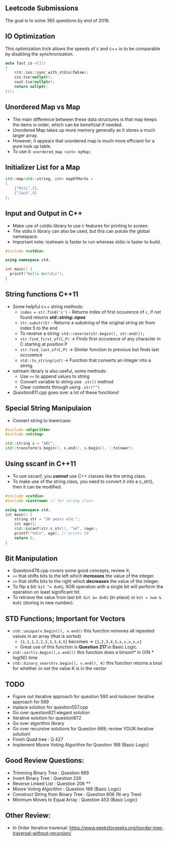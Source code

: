 ## Leetcode Submissions  
The goal is to solve 365 questions by end of 2019.

## IO Optimization  
This optimization trick allows the speeds of c and c++ io to be comparable by disabling the synchronization.
```c++
auto fast_io =[]()
{
    std::ios::sync_with_stdio(false);
    cin.tie(nullptr);
    cout.tie(nullptr);
    return nullptr;
}();
```

## Unordered Map vs Map 
- The main difference between these data structures is that map keeps the items in order, which can be beneficial if needed.
- Unordered Map takes up more memory generally as it stores a much larger array.
- However, it appears that unordered map is much more efficient for a pure look up table.
- To use it: `unordered_map <int> myMap;` 

## Initializer List for a Map
```c++
std::map<std::string, int> mapOfMarks = 
{
	{"Riti",2},
	{"Jack",4}
};
```

## Input and Output in C++  
- Make use of cstdio library to use c features for printing to screen.
- The stdio.h library can also be used, but this can polute the global namespace.
- Important note: iostream is faster to run whereas stdio is faster to build.

```c++
#include <cstdio>

using namespace std;

int main() {
  printf("Hello World\n");
}
```

## String functions C++11
- Some helpful c++ string methods:
	- `index = str.find('c')` - Returns index of first occurence of `c`, if not found returns <strong><em>std::string::npos</em></strong>
	- `str.substr(5)` - Returns a substring of the original string str from index 5 to the end
	- To reverse a string: `std::reverse(str.begin(), str.end());`
	- `str.find_first_of(C,P)` -> Finds first occurence of any character in C starting at position P
	- `str.find_last_of(C,P)` -> Similar function to previous but finds last occurence
	- `std::to_string(int)` -> Function that converts an integer into a string.
- sstream library is also useful, some methods:
	- Use `<<` to append values to string
	- Convert variable to string use `.str()` method
	- Clear contents through using `.str("")`
- <em>Question811.cpp</em> goes over a lot of these functions!

## Special String Manipulaion
- Convert string to lowercase:
```c++
#include <algorithm>
#include <string>

std::string s = "ABC";
std::transform(s.begin(), s.end(), s.begin(), ::tolower);
```

## Using sscanf in C++11
- To use sscanf, you <em><strong>cannot</strong></em> use C++ classes like the string class.
- To make use of the string class, you need to convert it into a c_str(), then it can be modified.

```c++
#include <cstdio>
#include <iostream> // for string class

using namespace std;
int main() {
	string str = "50 years old.";
	int age{};
	std::sscanf(str.c_str(), "%d", &age);
	printf("%d\n", age); // prints 50
	return 0;
}
```

## Bit Manipulation
- Question476.cpp covers some good concepts, review it;
- `<<` that shifts bits to the left which <strong>increases</strong> the value of the integer.
- `>>` that shifts bits to the right which <strong>decreases</strong> the value of the integer.
- To flip a bit: `bit ^= 0x01`; XOR operation with a single bit will perform the operation on least significant bit.
- To retrieve the value from last bit: `bit &= 0x01` (in-place) or `bit = num & 0x01` (storing in new number). 

## STD Functions; Important for Vectors  
- `std::unique(v.begin()), v.end()` this function removes all repeated values in an array (that is sorted)
	- `{1,1,1,2,2,3,3,3,4,5}` becomes -> `{1,2,3,4,5,x,x,x,x,x}`
	- Great use of this function is <strong> Question 217 </strong> in Basic Logic. 
- `std::sort(v.begin(),v.end())` this function does a timsort* in O(N * log(N)) time
- `std::binary_search(v.begin(), v.end(), K)` this function returns a bool for whether or not the value K is in the vector


## TODO
- Figure out iterative approach for question 590 and lookover iterative approach for 589
- Inplace solution for question557.cpp
- Go over question821 elegant solution
- Iterative solution for question872
- Go over algorithm library
- Go over recursive solutions for Question 669; review YOUR iterative solution!
- Finish Quad tree : Q 427
- Implement Moore Voting Algorithm for Question 169 (Basic Logic)

## Good Review Questions:
- Trimming Binary Tree : Question 669 
- Invert Binary Tree : Question 226
- Reverse Linked List : Question 206 **
- Moore Voting Algorithm : Question 169 (Basic Logic)
- Construct String from Binary Tree : Question 606 (N-ary Tree)
- Minimum Moves to Equal Array : Question 453 (Basic Logic)

## Other Review:
- In Order Iterative traversal: https://www.geeksforgeeks.org/inorder-tree-traversal-without-recursion/
